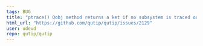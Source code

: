 ```yaml
---
tags: BUG
title: "ptrace() Qobj method returns a ket if no subsystem is traced out"
html_url: "https://github.com/qutip/qutip/issues/2129"
user: udevd
repo: qutip/qutip
---
```


